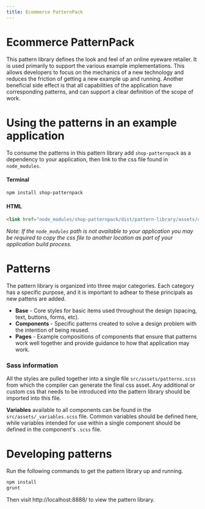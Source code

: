 ```yaml
---
title: Ecommerce PatternPack
---
```


# Ecommerce PatternPack
This pattern library defines the look and feel of an online eyeware retailer.
It is used primarily to support the various example implementations.  This allows
developers to focus on the mechanics of a new technology and reduces the friction
of getting a new example up and running.  Another beneficial side effect is that
all capabilities of the application have corresponding patterns, and can support
a clear definition of the scope of work.


# Using the patterns in an example application
To consume the patterns in this pattern library add `shop-patternpack` as a dependency to your application, then link to the css file found in `node_modules`.

#### Terminal
```bash
npm install shop-patternpack
```

#### HTML
```html
<link href="node_modules/shop-patternpack/dist/pattern-library/assets/css/patterns.css" rel="stylesheet">
```
*Note: If the `node_modules` path is not available to your application you may be required to copy the css file to another location as part of your application build process.*


# Patterns
The pattern library is organized into three major categories. Each category has a specific purpose, and it is important to adhear to these principals as new pattens are added.

* **Base** - Core styles for basic items used throughout the design (spacing, text, buttons, forms, etc).
* **Components** - Specific patterns created to solve a design problem with the intention of being reused.
* **Pages** - Example compositions of components that ensure that patterns work well together and provide guidance to how that application may work.  


### Sass information
All the styles are pulled together into a single file `src/assets/patterns.scss` from which the compiler can generate the final css asset.  Any additional or custom css that needs to be introduced into the pattern library should be imported into this file.

**Variables** available to all components can be found in the `src/assets/_variables.scss` file.  Common variables should be defined here, while variables intended for use within a single component should be defined in the component's `.scss` file.



# Developing patterns
Run the following commands to get the pattern library up and running.
```bash
npm install
grunt
```
Then visit http://localhost:8888/ to view the pattern library.

